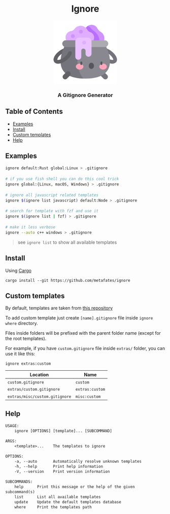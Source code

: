 <h1 align="center">Ignore</h1>

<p align="center">
    <img width="200" src="assets/logo.png">
</p>

<h3 align="center">
    A Gitignore Generator
</h3>

## Table of Contents

- [Examples](#examples)
- [Install](#install)
- [Custom templates](#custom-templates)
- [Help](#help)

## Examples

```bash
ignore default:Rust global:Linux > .gitignore

# if you use fish shell you can do this cool trick
ignore global:{Linux, macOS, Windows} > .gitignore

# ignore all javascript related templates
ignore $(ignore list javascript) default:Node > .gitignore

# search for template with fzf and use it
ignore $(ignore list | fzf) > .gitignore

# make it less verbose
ignore --auto c++ windows > .gitignore
``` 

> see `ignore list` to show all available templates

## Install

Using [Cargo](https://doc.rust-lang.org/cargo/getting-started/installation.html)

```
cargo install --git https://github.com/metafates/ignore
```

## Custom templates

By default, templates are taken from [this repository](https://github.com/github/gitignore)

To add custom template just create `[name].gitignore`
file inside `ignore where` directory.

Files inside folders will be prefixed with the parent folder name (except for the root templates).

For example, if you have `custom.gitignore` file inside `extras/` folder,
you can use it like this:

```
ignore extras:custom
```

| Location                       | Name            |
|--------------------------------|-----------------|
| `custom.gitignore`             | `custom`        |
| `extras/custom.gitignore`      | `extras:custom` |
| `extras/misc/custom.gitignore` | `misc:custom`   |

## Help

```
USAGE:
    ignore [OPTIONS] [template]... [SUBCOMMAND]

ARGS:
    <template>...    The templates to ignore

OPTIONS:
    -a, --auto       Automatically resolve unknown templates
    -h, --help       Print help information
    -V, --version    Print version information

SUBCOMMANDS:
    help      Print this message or the help of the given subcommand(s)
    list      List all available templates
    update    Update the default templates database
    where     Print the templates path
```
